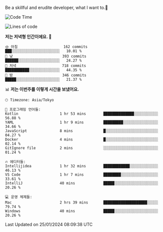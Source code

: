 Be a skillful and erudite developer, what I want to.👶

<!--START_SECTION:waka-->
![Code Time](http://img.shields.io/badge/Code%20Time-421%20hrs%2045%20mins-blue)

![Lines of code](https://img.shields.io/badge/%EC%A0%80%EB%8A%94%20%EC%97%AC%ED%83%9C%EA%B9%8C%EC%A7%80%20-756.1%20thousand%20%EC%A4%84%EC%9D%98%20%EC%BD%94%EB%93%9C%EB%A5%BC%20%EC%9E%91%EC%84%B1%ED%96%88%EC%96%B4%EC%9A%94.-blue)

**저는 저녁형 인간이에요. 🦉** 

```text
🌞 아침                     162 commits         ███░░░░░░░░░░░░░░░░░░░░░░   10.01 % 
🌆 낮　                     393 commits         ██████░░░░░░░░░░░░░░░░░░░   24.27 % 
🌃 저녁                     718 commits         ███████████░░░░░░░░░░░░░░   44.35 % 
🌙 밤　                     346 commits         █████░░░░░░░░░░░░░░░░░░░░   21.37 % 
```


📊 **저는 이번주를 이렇게 시간을 보냈어요.** 

```text
🕑︎ Timezone: Asia/Tokyo

💬 프로그래밍 언어들: 
Kotlin                   1 hr 53 mins        ██████████████░░░░░░░░░░░   56.88 % 
YAML                     1 hr 9 mins         █████████░░░░░░░░░░░░░░░░   34.66 % 
JavaScript               8 mins              █░░░░░░░░░░░░░░░░░░░░░░░░   04.27 % 
Docker                   4 mins              █░░░░░░░░░░░░░░░░░░░░░░░░   02.14 % 
GitIgnore file           2 mins              ░░░░░░░░░░░░░░░░░░░░░░░░░   01.24 % 

🔥 에디터들: 
Intellijidea             1 hr 32 mins        ████████████░░░░░░░░░░░░░   46.13 % 
VS Code                  1 hr 7 mins         ████████░░░░░░░░░░░░░░░░░   33.61 % 
IntelliJ                 40 mins             █████░░░░░░░░░░░░░░░░░░░░   20.26 % 

💻 운영 체제들: 
Mac                      2 hrs 39 mins       ████████████████████░░░░░   79.74 % 
Windows                  40 mins             █████░░░░░░░░░░░░░░░░░░░░   20.26 % 
```


 Last Updated on 25/01/2024 08:09:38 UTC
<!--END_SECTION:waka-->
